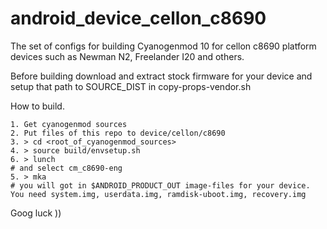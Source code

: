 android_device_cellon_c8690
===========================
The set of configs for building Cyanogenmod 10 for cellon c8690 platform devices such as Newman N2, Freelander I20 and others.

Before building download and extract stock firmware for your device and setup that path to SOURCE_DIST in copy-props-vendor.sh

How to build.
```
1. Get cyanogenmod sources
2. Put files of this repo to device/cellon/c8690
3. > cd <root_of_cyanogenmod_sources>
4. > source build/envsetup.sh
6. > lunch 
# and select cm_c8690-eng
5. > mka
# you will got in $ANDROID_PRODUCT_OUT image-files for your device. 
You need system.img, userdata.img, ramdisk-uboot.img, recovery.img
```
Goog luck ))
